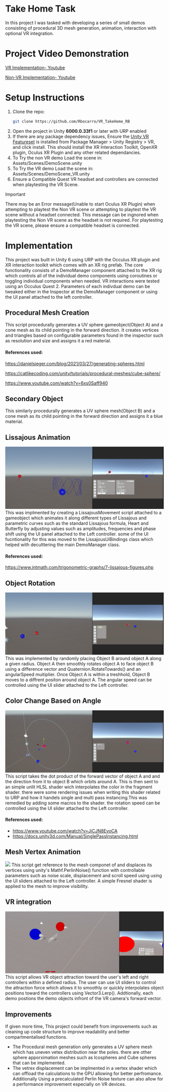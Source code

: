 
# Take Home Task

In this project I was tasked with developing a series of small demos consisting of procedural 3D mesh generation, animation, interaction with optional VR integration.

# Project Video Demonstration
[VR Implementation- Youtube](https://www.youtube.com/watch?v=vpM1LpFZr8U)

[Non-VR Implementation- Youtube](https://www.youtube.com/watch?v=CG_MMXy7GYk)


# Setup Instructions

1. Clone the repo:
   ```bash
   git clone https://github.com/Rbocarro/VR_TakeHome_RB

   ```
2. Open the project in Unity **6000.0.33f1** or later with URP enabled
3. If there are any package dependency issues, Ensure the [Unity VR Featureset](https://docs.unity3d.com/6000.0/Documentation/Manual/VRFeature.html) is installed from Package Manager > Unity Registry > VR, and click install. This should install the XR Interaction Toolkit, OpenXR plugin, Oculus XR Plugin and any other related dependancies.
4. To Try the non VR demo Load the scene in: Assets/Scenes/DemoScene.unity
5. To Try the  VR demo Load the scene in: Assets/Scenes/DemoScene_VR.unity
5. Ensure a Compatible Quest VR headset and controllers are connected when playtesting the VR Scene.

> [!IMPORTANT]
> There may be an Error message(Unable to start Oculus XR Plugin) when attempting to playtest the Non VR scene or attempting to playtest the VR scene without a headset connected. This message can be ingnored when playtesting the Non VR scene as the headset is not required. For playtesting the VR scene, please ensure a compatible headset is connected.

# Implementation

This project was built in Unity 6 using URP with the Occulus XR plugin and XR interaction toolkit which comes with an XR rig prefab.
The core functionality consists of a DemoManager component attached to the XR rig which controls all of the individual demo components using coroutines or toggling individual components when needed. VR interactions were tested using an Occulus Quest 2. Parameters of each indivdual demo can be tweaked either in the Inspector at the DemoManager component or using the UI panel attached to the left controller.

## Procedural Mesh Creation
This script procedurally generates a UV sphere gameobject(Object A) and a cone mesh as its child pointing in the forward direction. It creates vertices and triangles based on configurable parameters found in the inspector such as resolution and size and assigns it a red material.

#### References used:
https://danielsieger.com/blog/2021/03/27/generating-spheres.html

https://catlikecoding.com/unity/tutorials/procedural-meshes/cube-sphere/

https://www.youtube.com/watch?v=6xs0Saff940

## Secondary Object
This similarly procedurally generates a UV sphere mesh(Object B) and a cone mesh as its child pointing in the forward direction and assigns it a blue material.

## Lissajous Animation
![](./ReadmeAssets/LissajousAnimation.gif)
This was implmented by creating a LissajousMovement script attached to a gameobject which animates it along different types of Lissajous and parametric curves such as the standard Lissajous formula, Heart and Butterfly by adjusting values such as amplitudes, frequencies and phase shift using the UI panel attached to the Left controller. some of the UI fucntionality for this was moved to the LissajousUIBindings class which helped with deculttering the main DemoManager class.

#### References used:
https://www.intmath.com/trigonometric-graphs/7-lissajous-figures.php


## Object Rotation
![](./ReadmeAssets/ObjectRotation.gif)
This was implemented by randomly placing Object B around object A along a given radius. Object A then smoothly rotates object A to face object B using a difference vector and Quaternion.RotateTowards() and an angularSpeed muitiplier. Once Object A is within a treshhold, Object B moves to a diffrent positon around object A. The angular speed can be controlled using the UI slider attached to the Left controller.


## Color Change Based on Angle
![](./ReadmeAssets/ColorChange.gif)
This script takes the dot product of the forward vector of object A and and the direction from it to object B which orbits around A. This is then sent to an simple unlit HLSL shader wich interpolates the color in the fragment shader. there were some rendering issues when writing this shader related to URP and how it handels single and multi pass instancing.This was remedied by adding some macros to the shader. the rotation speed can be controlled using the UI slider attached to the Left controller.

#### References used:
+ https://www.youtube.com/watch?v=JiCJN8EvoCA
+ https://docs.unity3d.com/Manual/SinglePassInstancing.html

## Mesh Vertex Animation
![](./ReadmeAssets/VertexDisplacement.gif)
This script get reference to the mesh componet of and displaces its vertices using unity's Mathf.PerlinNoise() function with controllable parameters such as noise scale, displacement and scroll speed using using the UI sliders attached to the Left controller. A simple Fresnel shader is applied to the mesh to improve visibility.

## VR integration
![](./ReadmeAssets/VRAttractor.gif)
This script allows VR object attraction toward the user's left and right controllers within a defined radius. The user can use UI sliders to control the attraction force which allows it to smoothly or quickly interpolates object positions toward the controllers using Vector3.Lerp(). Addtionally, each demo postions the demo objects infront of the VR camera's forward vector.

## Improvements
If given more time, This project could benefit from improvements such as cleaning up code structure to improve readability and better compartmentalised functions.

+ The Procedural mesh generation only generates a UV sphere mesh which has uneven vetex distribution near the poles. there are other sphere apporximation meshes such as Icospheres and Cube spheres that can be implemented.
+ The vetrex displacement can be implmented in a vertex shader which can offload the calculations to the GPU allowing for better perfromance. Additionally Using a precalculated Perlin Noise texture can also allow for a performance improvement especially on VR devices.











